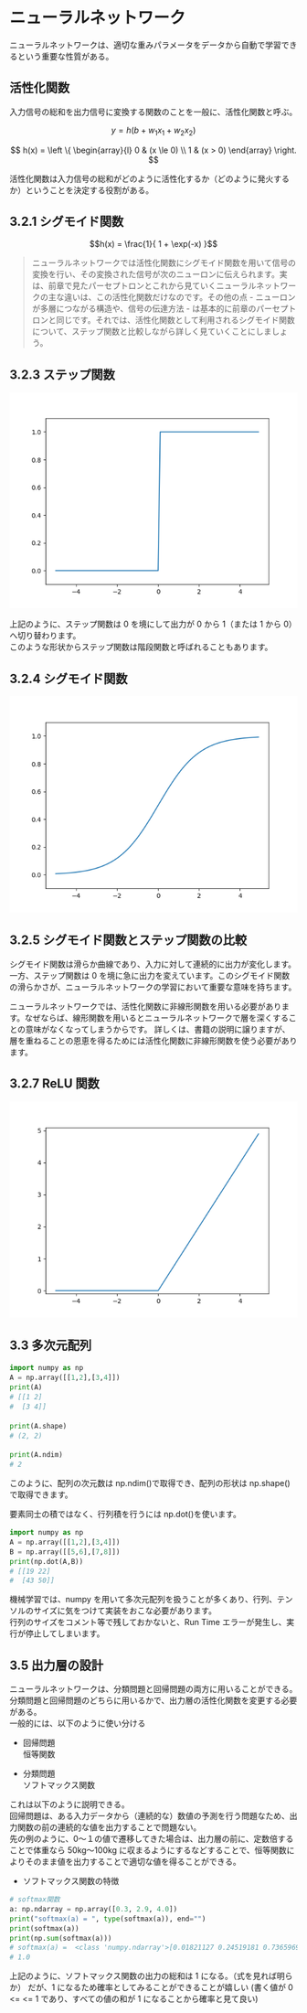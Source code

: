 # ニューラルネットワーク

ニューラルネットワークは、適切な重みパラメータをデータから自動で学習できるという重要な性質がある。

## 活性化関数

入力信号の総和を出力信号に変換する関数のことを一般に、活性化関数と呼ぶ。

$$
y = h(b + w_1 x_1 + w_2 x_2)
$$

$$
h(x) =  \left \{
\begin{array}{l}
0 & (x \le 0) \\
1 & (x > 0)
\end{array}
\right.
$$

活性化関数は入力信号の総和がどのように活性化するか（どのように発火するか）ということを決定する役割がある。

## 3.2.1 シグモイド関数

$$h(x) = \frac{1}{ 1 + \exp(-x) }$$

> ニューラルネットワークでは活性化関数にシグモイド関数を用いて信号の変換を行い、その変換された信号が次のニューロンに伝えられます。実は、前章で見たパーセプトロンとこれから見ていくニューラルネットワークの主な違いは、この活性化関数だけなのです。その他の点 - ニューロンが多層につながる構造や、信号の伝達方法 - は基本的に前章のパーセプトロンと同じです。それでは、活性化関数として利用されるシグモイド関数について、ステップ関数と比較しながら詳しく見ていくことにしましょう。

## 3.2.3 ステップ関数

![ステップ関数](img/step.png)

上記のように、ステップ関数は 0 を境にして出力が 0 から 1（または 1 から 0）へ切り替わります。  
このような形状からステップ関数は階段関数と呼ばれることもあります。

## 3.2.4 シグモイド関数

![シグモイド関数](img/sigmoid.png)

## 3.2.5 シグモイド関数とステップ関数の比較

シグモイド関数は滑らか曲線であり、入力に対して連続的に出力が変化します。一方、ステップ関数は 0 を境に急に出力を変えています。このシグモイド関数の滑らかさが、ニューラルネットワークの学習において重要な意味を持ちます。

ニューラルネットワークでは、活性化関数に非線形関数を用いる必要があります。なぜならば、線形関数を用いるとニューラルネットワークで層を深くすることの意味がなくなってしまうからです。
詳しくは、書籍の説明に譲りますが、層を重ねることの恩恵を得るためには活性化関数に非線形関数を使う必要があります。

## 3.2.7 ReLU 関数

![ReLU関数](img/relu.png)

## 3.3 多次元配列

```python
import numpy as np
A = np.array([[1,2],[3,4]])
print(A)
# [[1 2]
#  [3 4]]

print(A.shape)
# (2, 2)

print(A.ndim)
# 2
```

このように、配列の次元数は np.ndim()で取得でき、配列の形状は np.shape()で取得できます。

要素同士の積ではなく、行列積を行うには np.dot()を使います。

```python
import numpy as np
A = np.array([[1,2],[3,4]])
B = np.array([[5,6],[7,8]])
print(np.dot(A,B))
# [[19 22]
#  [43 50]]
```

機械学習では、numpy を用いて多次元配列を扱うことが多くあり、行列、テンソルのサイズに気をつけて実装をおこな必要があります。  
行列のサイズをコメント等で残しておかないと、Run Time エラーが発生し、実行が停止してしまいます。

## 3.5 出力層の設計

ニューラルネットワークは、分類問題と回帰問題の両方に用いることができる。  
分類問題と回帰問題のどちらに用いるかで、出力層の活性化関数を変更する必要がある。  
一般的には、以下のように使い分ける

- 回帰問題  
  恒等関数

- 分類問題  
  ソフトマックス関数

これは以下のように説明できる。  
回帰問題は、ある入力データから（連続的な）数値の予測を行う問題なため、出力関数の前の連続的な値を出力することで問題ない。  
先の例のように、0〜１の値で遷移してきた場合は、出力層の前に、定数倍することで体重なら 50kg〜100kg に収まるようにするなどすることで、恒等関数によりそのまま値を出力することで適切な値を得ることができる。

- ソフトマックス関数の特徴

```python
# softmax関数
a: np.ndarray = np.array([0.3, 2.9, 4.0])
print("softmax(a) = ", type(softmax(a)), end="")
print(softmax(a))
print(np.sum(softmax(a)))
# softmax(a) =  <class 'numpy.ndarray'>[0.01821127 0.24519181 0.73659691]
# 1.0
```

上記のように、ソフトマックス関数の出力の総和は 1 になる。（式を見れば明らか）
だが、1 になるため確率としてみることができることが嬉しい (書く値が 0 <= <= 1 であり、すべての値の和が 1 になることから確率と見て良い)
